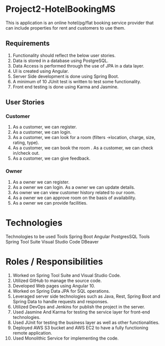 # Project2-HotelBookingMS
This is application is an online hotel/pg/flat booking service provider that can include properties for rent and customers to use them. 
## Requirements 
1. Functionality should reflect the below user stories. 
2. Data is stored in a database using PostgreSQL. 
3. Data Access is performed through the use of JPA in a data layer. 
4. UI is created using Angular. 
5. Server Side development is done using Spring Boot. 
6. A minimum of 10 JUnit test is written to test some functionality. 
7. Front end testing is done using Karma and Jasmine.
## User Stories
### Customer
1. As a customer, we can register.
2. As a customer, we can login.
3. As a customer, we can look for a room (filters ->location, charge, size, rating, type).
4. As a customer, we can book the room . As a customer, we can check in/check out.
5. As a customer, we can give feedback. 
### Owner
1. As a owner we can register.
2. As a owner we can login. As a owner we can update details.
3. As owner we can view customer history related to our room.
4. As a owner we can approve room on the basis of availability.
5. As a owner we can provide facilities. 
# Technologies
Technologies to be used Tools Spring Boot Angular PostgresSQL Tools Spring Tool Suite Visual Studio Code DBeaver
# Roles / Responsibilities 
1. Worked on Spring Tool Suite and Visual Studio Code.
2. Utilized GitHub to manage the source code.
3. Developed Web pages using Angular 10.
4. Worked on Spring Data JPA  for SQL operations.
5. Leveraged server side technologies such as Java, Rest, Spring Boot and Spring Data to handle requests and responses.
6. Utilized DevOps and Jenkins for publish the project in the server.
7. Used Jasmine And Karma for testing the service layer for front-end technologies.
8. Used JUnit for testing the business layer as well as other functionalities.
9. Deployed AWS S3 bucket  and AWS EC2 to have a fully functioning remote application.
10. Used Monolithic Service for implementing the code.
